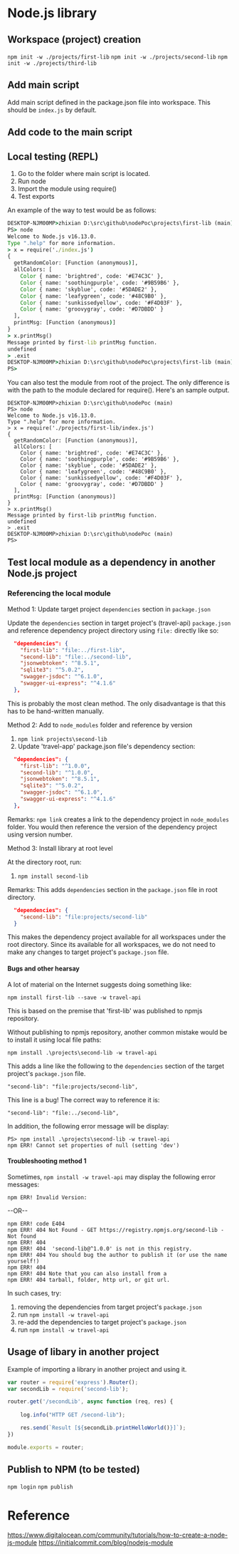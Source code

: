 # Node.js library

## Workspace (project) creation

`npm init -w ./projects/first-lib`
`npm init -w ./projects/second-lib`
`npm init -w ./projects/third-lib`

## Add main script

Add main script defined in the package.json file into workspace.
This should be `index.js` by default.

## Add code to the main script


## Local testing (REPL)

1.  Go to the folder where main script is located.
2.  Run node
3.  Import the module using require()
4.  Test exports

An example of the way to test would be as follows:

```cmd
DESKTOP-NJM00MP>zhixian D:\src\github\nodePoc\projects\first-lib (main)
PS> node
Welcome to Node.js v16.13.0.
Type ".help" for more information.
> x = require('./index.js')
{
  getRandomColor: [Function (anonymous)],
  allColors: [
    Color { name: 'brightred', code: '#E74C3C' },
    Color { name: 'soothingpurple', code: '#9B59B6' },
    Color { name: 'skyblue', code: '#5DADE2' },
    Color { name: 'leafygreen', code: '#48C9B0' },
    Color { name: 'sunkissedyellow', code: '#F4D03F' },
    Color { name: 'groovygray', code: '#D7DBDD' }
  ],
  printMsg: [Function (anonymous)]
}
> x.printMsg()
Message printed by first-lib printMsg function.
undefined
> .exit
DESKTOP-NJM00MP>zhixian D:\src\github\nodePoc\projects\first-lib (main)
PS> 
```

You can also test the module from root of the project.
The only difference is with the path to the module declared for require().
Here's an sample output.

```
DESKTOP-NJM00MP>zhixian D:\src\github\nodePoc (main)
PS> node
Welcome to Node.js v16.13.0.
Type ".help" for more information.
> x = require('./projects/first-lib/index.js')
{
  getRandomColor: [Function (anonymous)],
  allColors: [
    Color { name: 'brightred', code: '#E74C3C' },
    Color { name: 'soothingpurple', code: '#9B59B6' },
    Color { name: 'skyblue', code: '#5DADE2' },
    Color { name: 'leafygreen', code: '#48C9B0' },
    Color { name: 'sunkissedyellow', code: '#F4D03F' },
    Color { name: 'groovygray', code: '#D7DBDD' }
  ],
  printMsg: [Function (anonymous)]
}
> x.printMsg()
Message printed by first-lib printMsg function.
undefined
> .exit
DESKTOP-NJM00MP>zhixian D:\src\github\nodePoc (main)
PS>
```


## Test local module as a dependency in another Node.js project

### Referencing the local module

Method 1: Update target project `dependencies` section in `package.json` 

Update the `dependencies` section in target project's (travel-api) `package.json` 
and reference dependency project directory using `file:` directly like so:

```json
  "dependencies": {
    "first-lib": "file:../first-lib",
    "second-lib": "file:../second-lib",
    "jsonwebtoken": "^8.5.1",
    "sqlite3": "^5.0.2",
    "swagger-jsdoc": "^6.1.0",
    "swagger-ui-express": "^4.1.6"
  },
```

This is probably the most clean method.
The only disadvantage is that this has to be hand-written manually.

Method 2: Add to `node_modules` folder and reference by version

1.  `npm link projects\second-lib`
2.  Update 'travel-app' package.json file's dependency section:

```json
  "dependencies": {
    "first-lib": "^1.0.0",
    "second-lib": "^1.0.0",
    "jsonwebtoken": "^8.5.1",
    "sqlite3": "^5.0.2",
    "swagger-jsdoc": "^6.1.0",
    "swagger-ui-express": "^4.1.6"
  },
```

Remarks:
`npm link` creates a link to the dependency project in `node_modules` folder.
You would then reference the version of the dependency project using version number.


Method 3: Install library at root level

At the directory root, run:

1.  `npm install second-lib`

Remarks:
This adds `dependencies` section in the `package.json` file in root directory.

```json
  "dependencies": {
    "second-lib": "file:projects/second-lib"
  }
```

This makes the dependency project available for all workspaces under the root directory.
Since its available for all workspaces, we do not need to make any changes to 
target project's `package.json` file.

#### Bugs and other hearsay

A lot of material on the Internet suggests doing something like:

`npm install first-lib --save -w travel-api`

This is based on the premise that 'first-lib' was published to npmjs repository.

Without publishing to npmjs repository, 
another common mistake would be to install it using local file paths:

`npm install .\projects\second-lib -w travel-api`

This adds a line like the following to the `dependencies` section 
of the target project's `package.json` file.

`"second-lib": "file:projects/second-lib",`

This line is a bug!
The correct way to reference it is:

`"second-lib": "file:../second-lib",`

In addition, the following error message will be display:

```cmd:In E:\src\github.com\..\nodePoc (main)
PS> npm install .\projects\second-lib -w travel-api
npm ERR! Cannot set properties of null (setting 'dev')
```

#### Troubleshooting method 1

Sometimes, `npm install -w travel-api` may display the following error messages:

```cmd:Error message 1
npm ERR! Invalid Version:
```

--OR--

```cmd:Error message 2
npm ERR! code E404
npm ERR! 404 Not Found - GET https://registry.npmjs.org/second-lib - Not found
npm ERR! 404
npm ERR! 404  'second-lib@^1.0.0' is not in this registry.
npm ERR! 404 You should bug the author to publish it (or use the name yourself!)
npm ERR! 404
npm ERR! 404 Note that you can also install from a
npm ERR! 404 tarball, folder, http url, or git url.
```

In such cases, try:
1.  removing the dependencies from target project's `package.json`
2.  run `npm install -w travel-api`
3.  re-add the dependencies to target project's `package.json`
4.  run `npm install -w travel-api`


## Usage of libary in another project

Example of importing a library in another project and using it.

```js
var router = require('express').Router();
var secondLib = require('second-lib');

router.get('/secondLib', async function (req, res) {
    
    log.info("HTTP GET /second-lib");

    res.send(`Result [${secondLib.printHelloWorld()}]`);
})

module.exports = router;
```

## Publish to NPM (to be tested)

`npm login`
`npm publish`

# Reference

https://www.digitalocean.com/community/tutorials/how-to-create-a-node-js-module
https://initialcommit.com/blog/nodejs-module
